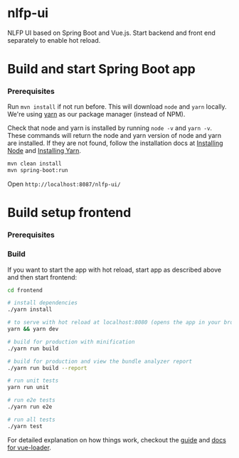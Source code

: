 # nlfp-ui

NLFP UI based on Spring Boot and Vue.js.
Start backend and front end separately to enable hot reload.

# Build and start Spring Boot app

### Prerequisites

Run `mvn install` if not run before. This will download `node`  and `yarn` locally.
We're using [yarn](https://yarnpkg.com/lang/en/) as our package manager (instead of NPM).

Check that node and yarn is installed by running `node -v` and `yarn -v`. These commands will return the node and yarn version of node and yarn are installed. 
If they are not found, follow the installation docs at [Installing Node](https://nodejs.org/en/download/) and [Installing Yarn](https://yarnpkg.com/lang/en/docs/install/).

```bash
mvn clean install
mvn spring-boot:run
``` 

Open `http://localhost:8087/nlfp-ui/`

# Build setup frontend

### Prerequisites



### Build

If you want to start the app with hot reload, start app as described above and then start frontend:

``` bash
cd frontend

# install dependencies
./yarn install

# to serve with hot reload at localhost:8080 (opens the app in your browser automatically)
yarn && yarn dev

# build for production with minification
./yarn run build

# build for production and view the bundle analyzer report
./yarn run build --report

# run unit tests
yarn run unit

# run e2e tests
./yarn run e2e

# run all tests
./yarn test
```

For detailed explanation on how things work, checkout the [guide](http://vuejs-templates.github.io/webpack/) and [docs for vue-loader](http://vuejs.github.io/vue-loader).
	


